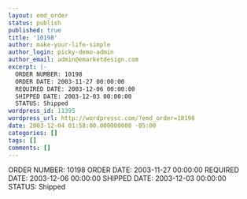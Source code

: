 ```yaml
---
layout: emd_order
status: publish
published: true
title: '10198'
author: make-your-life-simple
author_login: picky-demo-admin
author_email: admin@emarketdesign.com
excerpt: |-
  ORDER NUMBER: 10198
  ORDER DATE: 2003-11-27 00:00:00
  REQUIRED DATE: 2003-12-06 00:00:00
  SHIPPED DATE: 2003-12-03 00:00:00
  STATUS: Shipped
wordpress_id: 11395
wordpress_url: http://wordpressc.com/?emd_order=10198
date: 2003-12-04 01:58:00.000000000 -05:00
categories: []
tags: []
comments: []
---
```

ORDER NUMBER: 10198
ORDER DATE: 2003-11-27 00:00:00
REQUIRED DATE: 2003-12-06 00:00:00
SHIPPED DATE: 2003-12-03 00:00:00
STATUS: Shipped
